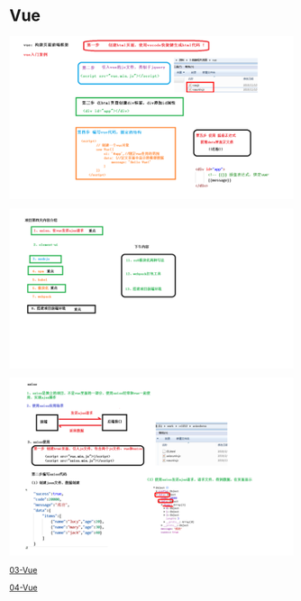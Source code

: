 # Vue

![](../../doc/day03/day03随堂笔记/6-vue入门案例.png)

![](../../doc/day04/day04随堂笔记/01-内容的介绍.png)

![](../../doc/day04/day04随堂笔记/02-axios操作.png)

[03-Vue](../../doc/day03/day03项目【项目前端相关基础知识一】/03-Vue.ziw)

[04-Vue](../../doc/day03/day03项目【项目前端相关基础知识一】/04-Vue.ziw)